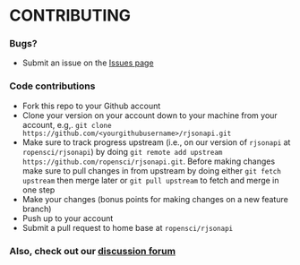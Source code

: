 # CONTRIBUTING #

### Bugs?

* Submit an issue on the [Issues page](https://github.com/ropensci/rjsonapi/issues)

### Code contributions

* Fork this repo to your Github account
* Clone your version on your account down to your machine from your account, e.g,. `git clone https://github.com/<yourgithubusername>/rjsonapi.git`
* Make sure to track progress upstream (i.e., on our version of `rjsonapi` at `ropensci/rjsonapi`) by doing `git remote add upstream https://github.com/ropensci/rjsonapi.git`. Before making changes make sure to pull changes in from upstream by doing either `git fetch upstream` then merge later or `git pull upstream` to fetch and merge in one step
* Make your changes (bonus points for making changes on a new feature branch)
* Push up to your account
* Submit a pull request to home base at `ropensci/rjsonapi`

### Also, check out our [discussion forum](https://discuss.ropensci.org)
